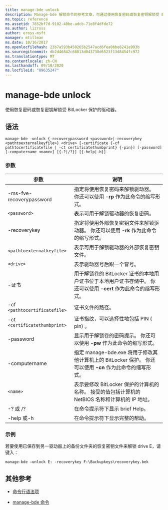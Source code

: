 ```yaml
---
title: manage-bde unlock
description: Manage-bde 解锁命令的参考文章，可通过使用恢复密码或恢复密钥解锁受 BitLocker 保护的驱动器。
ms.topic: reference
ms.assetid: 7852bf7d-9102-40be-adcb-71e8f4dfde72
ms.author: lizross
author: eross-msft
manager: mtillman
ms.date: 10/16/2017
ms.openlocfilehash: 23b7a593b450265b2547acd6fea0bbe8241e993b
ms.sourcegitcommit: db2d46842c68813d043738d6523f13d8454fc972
ms.translationtype: MT
ms.contentlocale: zh-CN
ms.lasthandoff: 09/10/2020
ms.locfileid: "89635247"
---
```

# <a name="manage-bde-unlock"></a>manage-bde unlock

使用恢复密码或恢复密钥解锁受 BitLocker 保护的驱动器。

## <a name="syntax"></a>语法

```
manage-bde -unlock {-recoverypassword <password>|-recoverykey <pathtoexternalkeyfile>} <drive> [-certificate {-cf pathtocertificatefile | -ct certificatethumbprint} {-pin}] [-password] [-computername <name>] [{-?|/?}] [{-help|-h}]
```

### <a name="parameters"></a>参数

| 参数 | 说明 |
| --------- | ----------- |
| -ms-fve-recoverypassword | 指定将使用恢复密码来解锁驱动器。 你还可以使用 **-rp** 作为此命令的缩写形式。 |
| `<password>` | 表示可用于解锁驱动器的恢复密码。 |
| -recoverykey | 指定将使用外部恢复密钥文件来解锁驱动器。 你还可以使用 **-rk** 作为此命令的缩写形式。 |
| `<pathtoexternalkeyfile>` | 表示可用于解锁驱动器的外部恢复密钥文件。 |
| `<drive>` | 表示驱动器号后跟一个冒号。 |
| -证书 | 用于解锁卷的 BitLocker 证书的本地用户证书位于本地用户证书存储中。 你还可以使用 **-cert** 作为此命令的缩写形式。 |
| -cf `<pathtocertificatefile>` | 证书文件的路径。 |
| -ct `<certificatethumbprint>` | 证书指纹，可以选择性地包括 PIN ( pin) 。 |
| -password | 显示用于解锁卷的密码提示。 你还可以使用 **-pw** 作为此命令的缩写形式。 |
| -computername | 指定 manage-bde.exe 将用于修改其他计算机上的 BitLocker 保护。 你还可以使用 **-cn** 作为此命令的缩写形式。 |
| `<name>` | 表示要修改 BitLocker 保护的计算机的名称。 接受的值包括计算机的 NetBIOS 名称和计算机的 IP 地址。 |
| -? 或 /? | 在命令提示符下显示 brief Help。 |
| -help 或-h | 在命令提示符下显示完整的帮助。 |

### <a name="examples"></a>示例

若要使用已保存到另一驱动器上的备份文件夹的恢复密钥文件来解锁 drive E，请键入：

```
manage-bde –unlock E: -recoverykey F:\Backupkeys\recoverykey.bek
```

## <a name="additional-references"></a>其他参考

- [命令行语法项](command-line-syntax-key.md)

- [manage-bde 命令](manage-bde.md)
